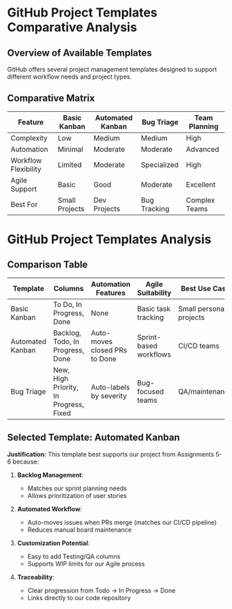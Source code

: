 
# GitHub Project Templates Comparative Analysis

## Overview of Available Templates
GitHub offers several project management templates designed to support different workflow needs and project types.

## Comparative Matrix

| Feature | Basic Kanban | Automated Kanban | Bug Triage | Team Planning |
|---------|--------------|------------------|------------|---------------|
| Complexity | Low | Medium | Medium | High |
| Automation | Minimal | Moderate | Moderate | Advanced |
| Workflow Flexibility | Limited | Moderate | Specialized | High |
| Agile Support | Basic | Good | Moderate | Excellent |
| Best For | Small Projects | Dev Projects | Bug Tracking | Complex Teams |
# GitHub Project Templates Analysis

## Comparison Table

| Template          | Columns               | Automation Features                          | Agile Suitability       | Best Use Case          |
|-------------------|-----------------------|---------------------------------------------|-------------------------|-----------------------|
| Basic Kanban      | To Do, In Progress, Done | None | Basic task tracking | Small personal projects |
| Automated Kanban  | Backlog, Todo, In Progress, Done | Auto-moves closed PRs to Done | Sprint-based workflows | CI/CD teams |
| Bug Triage       | New, High Priority, In Progress, Fixed | Auto-labels by severity | Bug-focused teams | QA/maintenance |

## Selected Template: Automated Kanban

**Justification:**
This template best supports our project from Assignments 5-6 because:

1. **Backlog Management**:
   - Matches our sprint planning needs
   - Allows prioritization of user stories

2. **Automated Workflow**:
   - Auto-moves issues when PRs merge (matches our CI/CD pipeline)
   - Reduces manual board maintenance

3. **Customization Potential**:
   - Easy to add Testing/QA columns
   - Supports WIP limits for our Agile process

4. **Traceability**:
   - Clear progression from Todo → In Progress → Done
   - Links directly to our code repository
